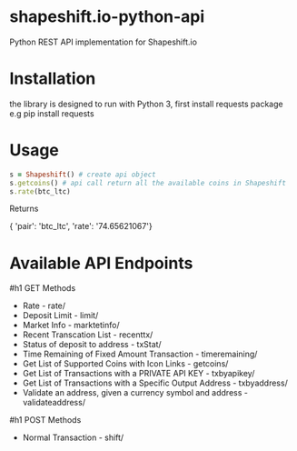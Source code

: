 # shapeshift.io-python-api
Python REST API implementation for Shapeshift.io

# Installation 
the library is designed to run with Python 3, first install requests package e.g pip install requests

# Usage
```ruby
s = Shapeshift() # create api object
s.getcoins() # api call return all the available coins in Shapeshift
s.rate(btc_ltc) 
```
Returns


{ 'pair': 'btc_ltc',
  'rate': '74.65621067'}
  
# Available API Endpoints
#h1 GET Methods
* Rate - rate/
* Deposit Limit - limit/
* Market Info - marktetinfo/
* Recent Transcation List - recenttx/
* Status of deposit to address - txStat/
* Time Remaining of Fixed Amount Transaction - timeremaining/
* Get List of Supported Coins with Icon Links - getcoins/
* Get List of Transactions with a PRIVATE API KEY - txbyapikey/
* Get List of Transactions with a Specific Output Address - txbyaddress/
* Validate an address, given a currency symbol and address - validateaddress/


#h1 POST Methods
* Normal Transaction - shift/
